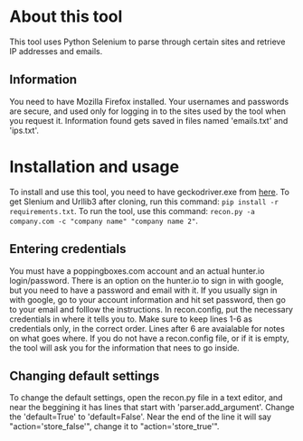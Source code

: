 # About this tool
This tool uses Python Selenium to parse through certain sites and retrieve IP addresses and emails.

## Information
You need to have Mozilla Firefox installed.  Your usernames and passwords are secure, and used only for logging in to the sites used by the tool when you request it.  Information found gets saved in files named 'emails.txt' and 'ips.txt'.

# Installation and usage
To install and use this tool, you need to have geckodriver.exe from [here](https://github.com/mozilla/geckodriver/releases).  To get Slenium and Urllib3 after cloning, run this command: ```pip install -r requirements.txt```.  To run the tool, use this command: ```recon.py -a company.com -c "company name" "company name 2"```.

## Entering credentials
You must have a poppingboxes.com account and an actual hunter.io login/password.  There is an option on the hunter.io to sign in with google, but you need to have a password and email with it.  If you usually sign in with google, go to your account information and hit set password, then go to your email and folllow the instructions.  In recon.config, put the necessary credentials in where it tells you to.  Make sure to keep lines 1-6 as credentials only, in the correct order.  Lines after 6 are avaialable for notes on what goes where.  If you do not have a recon.config file, or if it is empty, the tool will ask you for the information that nees to go inside.

## Changing default settings
To change the default settings, open the recon.py file in a text editor, and near the beggining it has lines that start with 'parser.add_argument'.  Change the 'default=True' to 'default=False'.  Near the end of the line it will say "action='store_false'", change it to "action='store_true'".
